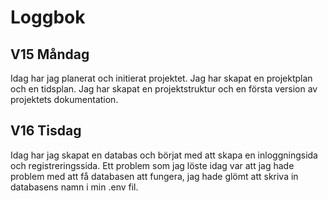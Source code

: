# Loggbok

## V15 Måndag
Idag har jag planerat och initierat projektet. Jag har skapat en projektplan och en tidsplan. Jag har skapat en projektstruktur och en första version av projektets dokumentation.

## V16 Tisdag
Idag har jag skapat en databas och börjat med att skapa en inloggningsida och registreringssida. Ett problem som jag löste idag var att jag hade problem med att få databasen att fungera, jag hade glömt att skriva in databasens namn i min .env fil.